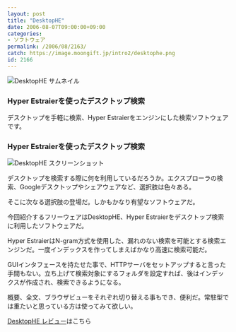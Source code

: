 ```yaml
---
layout: post
title: "DesktopHE"
date: 2006-08-07T09:00:00+09:00
categories:
- ソフトウェア
permalink: /2006/08/2163/
catch: https://image.moongift.jp/intro2/desktophe.png
id: 2166
---
```

 ![DesktopHE サムネイル](https://image.moongift.jp/intro2/desktophe.t.png "DesktopHE サムネイル")
  

### Hyper Estraierを使ったデスクトップ検索
  
デスクトップを手軽に検索、Hyper Estraierをエンジンにした検索ソフトウェアです。  
<!--more-->  

### Hyper Estraierを使ったデスクトップ検索
  

![DesktopHE スクリーンショット](https://image.moongift.jp/intro2/desktophe.png "DesktopHE スクリーンショット")

  

デスクトップを検索する際に何を利用しているだろうか。エクスプローラの検索、Googleデスクトップやシェアウェアなど、選択肢は色々ある。

  

そこに次なる選択肢の登場だ。しかもかなり有望なソフトウェアだ。

  

今回紹介するフリーウェアはDesktopHE、Hyper Estraierをデスクトップ検索に利用したソフトウェアだ。

  

Hyper EstraierはN-gram方式を使用した、漏れのない検索を可能とする検索エンジンだ。一度インデックスを作ってしまえばかなり高速に検索可能だ。

  

GUIインタフェースを持たせた事で、HTTPサーバをセットアップすると言った手間もない。立ち上げて検索対象にするフォルダを設定すれば、後はインデックスが作成され、検索できるようになる。

  

概要、全文、ブラウザビューをそれぞれ切り替える事もでき、便利だ。常駐型では重たいと思っている方は使ってみて欲しい。

  

[DesktopHE レビュー](http://fw.moongift.jp/review/i-2171.html)はこちら

